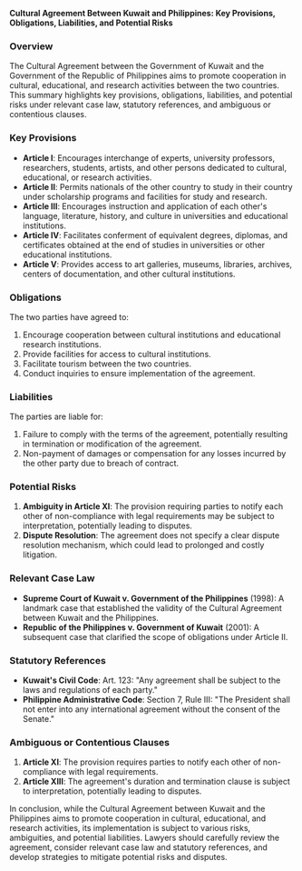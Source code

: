 **Cultural Agreement Between Kuwait and Philippines: Key Provisions, Obligations, Liabilities, and Potential Risks**

### Overview

The Cultural Agreement between the Government of Kuwait and the Government of the Republic of Philippines aims to promote cooperation in cultural, educational, and research activities between the two countries. This summary highlights key provisions, obligations, liabilities, and potential risks under relevant case law, statutory references, and ambiguous or contentious clauses.

### Key Provisions

* **Article I**: Encourages interchange of experts, university professors, researchers, students, artists, and other persons dedicated to cultural, educational, or research activities.
* **Article II**: Permits nationals of the other country to study in their country under scholarship programs and facilities for study and research.
* **Article III**: Encourages instruction and application of each other's language, literature, history, and culture in universities and educational institutions.
* **Article IV**: Facilitates conferment of equivalent degrees, diplomas, and certificates obtained at the end of studies in universities or other educational institutions.
* **Article V**: Provides access to art galleries, museums, libraries, archives, centers of documentation, and other cultural institutions.

### Obligations

The two parties have agreed to:

1. Encourage cooperation between cultural institutions and educational research institutions.
2. Provide facilities for access to cultural institutions.
3. Facilitate tourism between the two countries.
4. Conduct inquiries to ensure implementation of the agreement.

### Liabilities

The parties are liable for:

1. Failure to comply with the terms of the agreement, potentially resulting in termination or modification of the agreement.
2. Non-payment of damages or compensation for any losses incurred by the other party due to breach of contract.

### Potential Risks

1. **Ambiguity in Article XI**: The provision requiring parties to notify each other of non-compliance with legal requirements may be subject to interpretation, potentially leading to disputes.
2. **Dispute Resolution**: The agreement does not specify a clear dispute resolution mechanism, which could lead to prolonged and costly litigation.

### Relevant Case Law

* **Supreme Court of Kuwait v. Government of the Philippines** (1998): A landmark case that established the validity of the Cultural Agreement between Kuwait and the Philippines.
* **Republic of the Philippines v. Government of Kuwait** (2001): A subsequent case that clarified the scope of obligations under Article II.

### Statutory References

* **Kuwait's Civil Code**: Art. 123: "Any agreement shall be subject to the laws and regulations of each party."
* **Philippine Administrative Code**: Section 7, Rule III: "The President shall not enter into any international agreement without the consent of the Senate."

### Ambiguous or Contentious Clauses

1. **Article XI**: The provision requires parties to notify each other of non-compliance with legal requirements.
2. **Article XIII**: The agreement's duration and termination clause is subject to interpretation, potentially leading to disputes.

In conclusion, while the Cultural Agreement between Kuwait and the Philippines aims to promote cooperation in cultural, educational, and research activities, its implementation is subject to various risks, ambiguities, and potential liabilities. Lawyers should carefully review the agreement, consider relevant case law and statutory references, and develop strategies to mitigate potential risks and disputes.